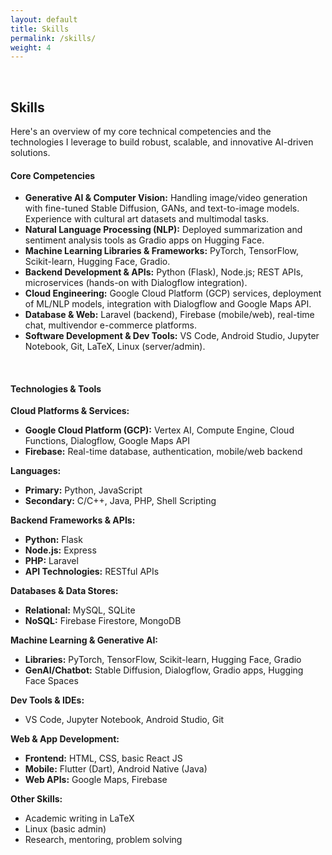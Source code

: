 ```yaml
---
layout: default
title: Skills 
permalink: /skills/
weight: 4
---
```

<br/>

## **Skills**
Here's an overview of my core technical competencies and the technologies I leverage to build robust, scalable, and innovative AI-driven solutions.

#### **Core Competencies**

* **Generative AI & Computer Vision:** Handling image/video generation with fine-tuned Stable Diffusion, GANs, and text-to-image models. Experience with cultural art datasets and multimodal tasks.
* **Natural Language Processing (NLP):** Deployed summarization and sentiment analysis tools as Gradio apps on Hugging Face.
* **Machine Learning Libraries & Frameworks:** PyTorch, TensorFlow, Scikit-learn, Hugging Face, Gradio.
* **Backend Development & APIs:** Python (Flask), Node.js; REST APIs, microservices (hands-on with Dialogflow integration).
* **Cloud Engineering:** Google Cloud Platform (GCP) services, deployment of ML/NLP models, integration with Dialogflow and Google Maps API.
* **Database & Web:** Laravel (backend), Firebase (mobile/web), real-time chat, multivendor e-commerce platforms.
* **Software Development & Dev Tools:** VS Code, Android Studio, Jupyter Notebook, Git, LaTeX, Linux (server/admin).

<br/>

#### **Technologies & Tools**

**Cloud Platforms & Services:**
* **Google Cloud Platform (GCP):** Vertex AI, Compute Engine, Cloud Functions, Dialogflow, Google Maps API
* **Firebase:** Real-time database, authentication, mobile/web backend

**Languages:**
* **Primary:** Python, JavaScript
* **Secondary:** C/C++, Java, PHP, Shell Scripting

**Backend Frameworks & APIs:**
* **Python:** Flask
* **Node.js:** Express
* **PHP:** Laravel
* **API Technologies:** RESTful APIs

**Databases & Data Stores:**
* **Relational:** MySQL, SQLite
* **NoSQL:** Firebase Firestore, MongoDB

**Machine Learning & Generative AI:**
* **Libraries:** PyTorch, TensorFlow, Scikit-learn, Hugging Face, Gradio
* **GenAI/Chatbot:** Stable Diffusion, Dialogflow, Gradio apps, Hugging Face Spaces

**Dev Tools & IDEs:**
* VS Code, Jupyter Notebook, Android Studio, Git

**Web & App Development:**
* **Frontend:** HTML, CSS, basic React JS
* **Mobile:** Flutter (Dart), Android Native (Java)
* **Web APIs:** Google Maps, Firebase

**Other Skills:**
* Academic writing in LaTeX
* Linux (basic admin)
* Research, mentoring, problem solving


<br/>
